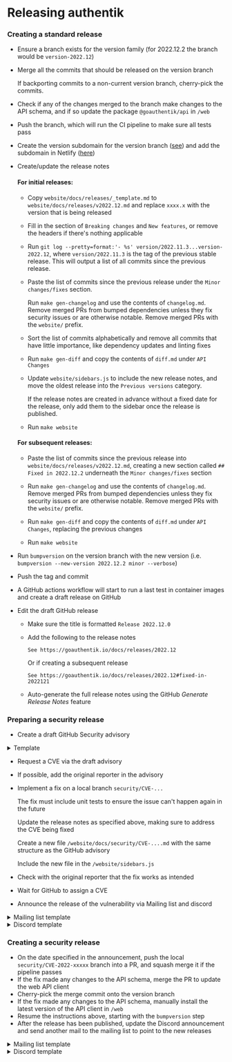 # Releasing authentik

### Creating a standard release

- Ensure a branch exists for the version family (for 2022.12.2 the branch would be `version-2022.12`)
- Merge all the commits that should be released on the version branch

    If backporting commits to a non-current version branch, cherry-pick the commits.

- Check if any of the changes merged to the branch make changes to the API schema, and if so update the package `@goauthentik/api` in `/web`
- Push the branch, which will run the CI pipeline to make sure all tests pass
- Create the version subdomain for the version branch ([see](https://github.com/goauthentik/terraform/commit/87792678ed525711be9c8c15dd4b931077dbaac2)) and add the subdomain in Netlify ([here](https://app.netlify.com/sites/authentik/settings/domain))
- Create/update the release notes

    #### For initial releases:

    - Copy `website/docs/releases/_template.md` to `website/docs/releases/v2022.12.md` and replace `xxxx.x` with the version that is being released

    - Fill in the section of `Breaking changes` and `New features`, or remove the headers if there's nothing applicable

    - Run `git log --pretty=format:'- %s' version/2022.11.3...version-2022.12`, where `version/2022.11.3` is the tag of the previous stable release. This will output a list of all commits since the previous release.

    - Paste the list of commits since the previous release under the `Minor changes/fixes` section.

        Run `make gen-changelog` and use the contents of `changelog.md`. Remove merged PRs from bumped dependencies unless they fix security issues or are otherwise notable. Remove merged PRs with the `website/` prefix.

    - Sort the list of commits alphabetically and remove all commits that have little importance, like dependency updates and linting fixes

    - Run `make gen-diff` and copy the contents of `diff.md` under `API Changes`

    - Update `website/sidebars.js` to include the new release notes, and move the oldest release into the `Previous versions` category.

        If the release notes are created in advance without a fixed date for the release, only add them to the sidebar once the release is published.

    - Run `make website`

    #### For subsequent releases:

    - Paste the list of commits since the previous release into `website/docs/releases/v2022.12.md`, creating a new section called `## Fixed in 2022.12.2` underneath the `Minor changes/fixes` section

    - Run `make gen-changelog` and use the contents of `changelog.md`. Remove merged PRs from bumped dependencies unless they fix security issues or are otherwise notable. Remove merged PRs with the `website/` prefix.

    - Run `make gen-diff` and copy the contents of `diff.md` under `API Changes`, replacing the previous changes

    - Run `make website`

- Run `bumpversion` on the version branch with the new version (i.e. `bumpversion --new-version 2022.12.2 minor --verbose`)
- Push the tag and commit
- A GitHub actions workflow will start to run a last test in container images and create a draft release on GitHub
- Edit the draft GitHub release

    - Make sure the title is formatted `Release 2022.12.0`
    - Add the following to the release notes

        ```
        See https://goauthentik.io/docs/releases/2022.12
        ```

        Or if creating a subsequent release

        ```
        See https://goauthentik.io/docs/releases/2022.12#fixed-in-2022121
        ```

    - Auto-generate the full release notes using the GitHub _Generate Release Notes_ feature

### Preparing a security release

- Create a draft GitHub Security advisory

<details>
<summary>Template</summary>

```markdown
### Summary

Short summary of the issue

### Patches

authentik x, y and z fix this issue, for other versions the workaround below can be used.

### Impact

Describe the impact that this issue has

### Details

Further explain how the issue works

### Workarounds

Describe a workaround if possible

### For more information

If you have any questions or comments about this advisory:

- Email us at [security@goauthentik.io](mailto:security@goauthentik.io).
```

</details>

- Request a CVE via the draft advisory
- If possible, add the original reporter in the advisory
- Implement a fix on a local branch `security/CVE-...`

    The fix must include unit tests to ensure the issue can't happen again in the future

    Update the release notes as specified above, making sure to address the CVE being fixed

    Create a new file `/website/docs/security/CVE-....md` with the same structure as the GitHub advisory

    Include the new file in the `/website/sidebars.js`

- Check with the original reporter that the fix works as intended
- Wait for GitHub to assign a CVE
- Announce the release of the vulnerability via Mailing list and discord

<details>
<summary>Mailing list template</summary>

Subject: `Notice of upcoming authentik Security releases 2022.10.3 and 2022.11.3`

```markdown
We'll be publishing a security Issue (CVE-2022-xxxxx) and accompanying fix on _date_, 13:00 UTC with the Severity level High. Fixed versions x, y and z will be released alongside a workaround for previous versions. For more info, see the authentik Security policy here: https://goauthentik.io/docs/security/policy.
```

</details>

<details>
<summary>Discord template</summary>

```markdown
@everyone We'll be publishing a security Issue (CVE-2022-xxxxx) and accompanying fix on _date_, 13:00 UTC with the Severity level High. Fixed versions x, y and z will be released alongside a workaround for previous versions. For more info, see the authentik Security policy here: https://goauthentik.io/docs/security/policy.
```

</details>

### Creating a security release

- On the date specified in the announcement, push the local `security/CVE-2022-xxxxx` branch into a PR, and squash merge it if the pipeline passes
- If the fix made any changes to the API schema, merge the PR to update the web API client
- Cherry-pick the merge commit onto the version branch
- If the fix made any changes to the API schema, manually install the latest version of the API client in `/web`
- Resume the instructions above, starting with the `bumpversion` step
- After the release has been published, update the Discord announcement and send another mail to the mailing list to point to the new releases

<details>
<summary>Mailing list template</summary>
<p>

Subject: `Release of authentik Security releases 2022.10.3 and 2022.11.3`

```markdown
The security advisory for CVE-2022-xxxxx has been published: https://github.com/goauthentik/authentik/security/advisories/GHSA-mjfw-54m5-fvjf

Releases 2022.10.3 and 2022.11.3 with fixes included are available here: https://github.com/goauthentik/authentik/releases
```

</p>
</details>

<details>
<summary>Discord template</summary>
<p>

```markdown
[...existing announcement...]

Edit:

Advisory for for CVE-2022-xxxxx has been published here https://github.com/goauthentik/authentik/security/advisories/GHSA-mjfw-54m5-fvjf

The fixed versions 2022.10.3 and 2022.11.3 are available here: https://github.com/goauthentik/authentik/releases
```

</p>
</details>
